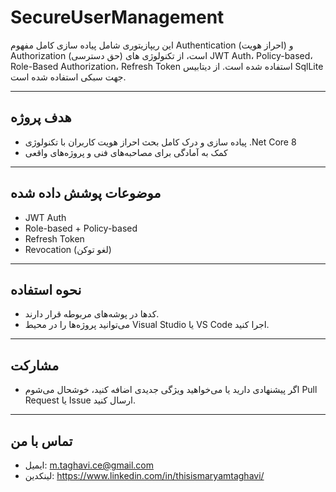 # SecureUserManagement

این ریپازیتوری شامل پیاده سازی کامل مفهوم Authentication (احراز هویت) و Authorization (حق دسترسی) است، از تکنولوژی های JWT Auth، Policy-based، Role-Based Authorization، Refresh Token استفاده شده است.
از دیتابیس SqlLite جهت سبکی استفاده شده است.

---

## هدف پروژه

- پیاده سازی و درک کامل بحث احراز هویت کاربران با تکنولوژی .Net Core 8  
- کمک به آمادگی برای مصاحبه‌های فنی و پروژه‌های واقعی

---

## موضوعات پوشش داده شده
- JWT Auth 
- Role-based + Policy-based  
- Refresh Token
- Revocation (لغو توکن)

---

## نحوه استفاده

- کدها در پوشه‌های مربوطه قرار دارند.  
- می‌توانید پروژه‌ها را در محیط Visual Studio یا VS Code اجرا کنید.

---

## مشارکت

- اگر پیشنهادی دارید یا می‌خواهید ویژگی جدیدی اضافه کنید، خوشحال می‌شوم Pull Request یا Issue ارسال کنید.

---

## تماس با من

- ایمیل: m.taghavi.ce@gmail.com 
- لینکدین: https://www.linkedin.com/in/thisismaryamtaghavi/

